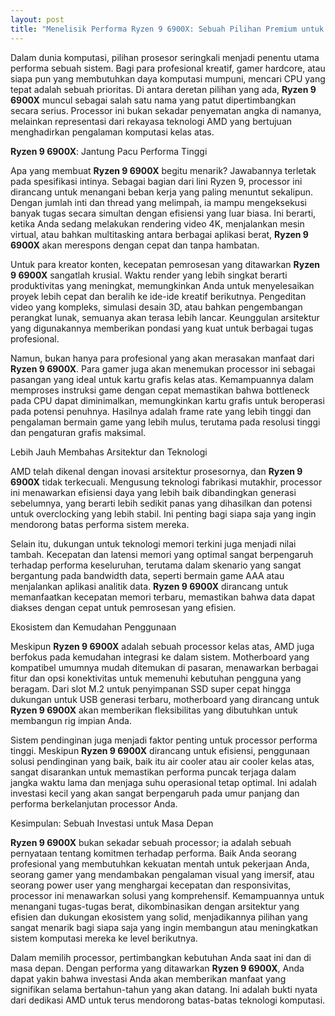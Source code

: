 ```yaml
---
layout: post
title: "Menelisik Performa Ryzen 9 6900X: Sebuah Pilihan Premium untuk Produktivitas dan Gaming"
---
```


Dalam dunia komputasi, pilihan prosesor seringkali menjadi penentu utama performa sebuah sistem. Bagi para profesional kreatif, gamer hardcore, atau siapa pun yang membutuhkan daya komputasi mumpuni, mencari CPU yang tepat adalah sebuah prioritas. Di antara deretan pilihan yang ada, **Ryzen 9 6900X** muncul sebagai salah satu nama yang patut dipertimbangkan secara serius. Processor ini bukan sekadar penyematan angka di namanya, melainkan representasi dari rekayasa teknologi AMD yang bertujuan menghadirkan pengalaman komputasi kelas atas.

**Ryzen 9 6900X**: Jantung Pacu Performa Tinggi

Apa yang membuat **Ryzen 9 6900X** begitu menarik? Jawabannya terletak pada spesifikasi intinya. Sebagai bagian dari lini Ryzen 9, processor ini dirancang untuk menangani beban kerja yang paling menuntut sekalipun. Dengan jumlah inti dan thread yang melimpah, ia mampu mengeksekusi banyak tugas secara simultan dengan efisiensi yang luar biasa. Ini berarti, ketika Anda sedang melakukan rendering video 4K, menjalankan mesin virtual, atau bahkan multitasking antara berbagai aplikasi berat, **Ryzen 9 6900X** akan merespons dengan cepat dan tanpa hambatan.

Untuk para kreator konten, kecepatan pemrosesan yang ditawarkan **Ryzen 9 6900X** sangatlah krusial. Waktu render yang lebih singkat berarti produktivitas yang meningkat, memungkinkan Anda untuk menyelesaikan proyek lebih cepat dan beralih ke ide-ide kreatif berikutnya. Pengeditan video yang kompleks, simulasi desain 3D, atau bahkan pengembangan perangkat lunak, semuanya akan terasa lebih lancar. Keunggulan arsitektur yang digunakannya memberikan pondasi yang kuat untuk berbagai tugas profesional.

Namun, bukan hanya para profesional yang akan merasakan manfaat dari **Ryzen 9 6900X**. Para gamer juga akan menemukan processor ini sebagai pasangan yang ideal untuk kartu grafis kelas atas. Kemampuannya dalam memproses instruksi game dengan cepat memastikan bahwa bottleneck pada CPU dapat diminimalkan, memungkinkan kartu grafis untuk beroperasi pada potensi penuhnya. Hasilnya adalah frame rate yang lebih tinggi dan pengalaman bermain game yang lebih mulus, terutama pada resolusi tinggi dan pengaturan grafis maksimal.

Lebih Jauh Membahas Arsitektur dan Teknologi

AMD telah dikenal dengan inovasi arsitektur prosesornya, dan **Ryzen 9 6900X** tidak terkecuali. Mengusung teknologi fabrikasi mutakhir, processor ini menawarkan efisiensi daya yang lebih baik dibandingkan generasi sebelumnya, yang berarti lebih sedikit panas yang dihasilkan dan potensi untuk overclocking yang lebih stabil. Ini penting bagi siapa saja yang ingin mendorong batas performa sistem mereka.

Selain itu, dukungan untuk teknologi memori terkini juga menjadi nilai tambah. Kecepatan dan latensi memori yang optimal sangat berpengaruh terhadap performa keseluruhan, terutama dalam skenario yang sangat bergantung pada bandwidth data, seperti bermain game AAA atau menjalankan aplikasi analitik data. **Ryzen 9 6900X** dirancang untuk memanfaatkan kecepatan memori terbaru, memastikan bahwa data dapat diakses dengan cepat untuk pemrosesan yang efisien.

Ekosistem dan Kemudahan Penggunaan

Meskipun **Ryzen 9 6900X** adalah sebuah processor kelas atas, AMD juga berfokus pada kemudahan integrasi ke dalam sistem. Motherboard yang kompatibel umumnya mudah ditemukan di pasaran, menawarkan berbagai fitur dan opsi konektivitas untuk memenuhi kebutuhan pengguna yang beragam. Dari slot M.2 untuk penyimpanan SSD super cepat hingga dukungan untuk USB generasi terbaru, motherboard yang dirancang untuk **Ryzen 9 6900X** akan memberikan fleksibilitas yang dibutuhkan untuk membangun rig impian Anda.

Sistem pendinginan juga menjadi faktor penting untuk processor performa tinggi. Meskipun **Ryzen 9 6900X** dirancang untuk efisiensi, penggunaan solusi pendinginan yang baik, baik itu air cooler atau air cooler kelas atas, sangat disarankan untuk memastikan performa puncak terjaga dalam jangka waktu lama dan menjaga suhu operasional tetap optimal. Ini adalah investasi kecil yang akan sangat berpengaruh pada umur panjang dan performa berkelanjutan processor Anda.

Kesimpulan: Sebuah Investasi untuk Masa Depan

**Ryzen 9 6900X** bukan sekadar sebuah processor; ia adalah sebuah pernyataan tentang komitmen terhadap performa. Baik Anda seorang profesional yang membutuhkan kekuatan mentah untuk pekerjaan Anda, seorang gamer yang mendambakan pengalaman visual yang imersif, atau seorang power user yang menghargai kecepatan dan responsivitas, processor ini menawarkan solusi yang komprehensif. Kemampuannya untuk menangani tugas-tugas berat, dikombinasikan dengan arsitektur yang efisien dan dukungan ekosistem yang solid, menjadikannya pilihan yang sangat menarik bagi siapa saja yang ingin membangun atau meningkatkan sistem komputasi mereka ke level berikutnya.

Dalam memilih processor, pertimbangkan kebutuhan Anda saat ini dan di masa depan. Dengan performa yang ditawarkan **Ryzen 9 6900X**, Anda dapat yakin bahwa investasi Anda akan memberikan manfaat yang signifikan selama bertahun-tahun yang akan datang. Ini adalah bukti nyata dari dedikasi AMD untuk terus mendorong batas-batas teknologi komputasi.

